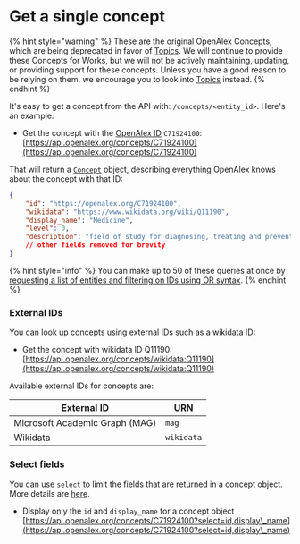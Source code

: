 # Get a single concept

{% hint style="warning" %}
These are the original OpenAlex Concepts, which are being deprecated in favor of [Topics](../topics/README.md). We will continue to provide these Concepts for Works, but we will not be actively maintaining, updating, or providing support for these concepts. Unless you have a good reason to be relying on them, we encourage you to look into [Topics](../topics/README.md) instead.
{% endhint %}

It's easy to get a concept from the API with: `/concepts/<entity_id>`. Here's an example:

* Get the concept with the [OpenAlex ID](../../how-to-use-the-api/get-single-entities/#the-openalex-id) `C71924100`:\
  [https://api.openalex.org/concepts/C71924100](https://api.openalex.org/concepts/C71924100)

That will return a [`Concept`](../concepts/concept-object.md) object, describing everything OpenAlex knows about the concept with that ID:

```json
{
    "id": "https://openalex.org/C71924100",
    "wikidata": "https://www.wikidata.org/wiki/Q11190",
    "display_name": "Medicine",
    "level": 0,
    "description": "field of study for diagnosing, treating and preventing disease",
    // other fields removed for brevity
}
```

{% hint style="info" %}
You can make up to 50 of these queries at once by [requesting a list of entities and filtering on IDs using OR syntax](../../how-to-use-the-api/get-lists-of-entities/filter-entity-lists.md#addition-or).
{% endhint %}

### External IDs

You can look up concepts using external IDs such as a wikidata ID:

* Get the concept with wikidata ID Q11190:\
  [https://api.openalex.org/concepts/wikidata:Q11190](https://api.openalex.org/concepts/wikidata:Q11190)

Available external IDs for concepts are:

| External ID                    | URN        |
| ------------------------------ | ---------- |
| Microsoft Academic Graph (MAG) | `mag`      |
| Wikidata                       | `wikidata` |

### Select fields

You can use `select` to limit the fields that are returned in a concept object. More details are [here](../../how-to-use-the-api/get-lists-of-entities/select-fields.md).

* Display only the `id` and `display_name` for a concept object\
  [https://api.openalex.org/concepts/C71924100?select=id,display\_name](https://api.openalex.org/concepts/C71924100?select=id,display\_name)
